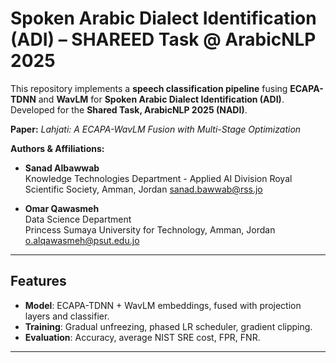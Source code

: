# Spoken Arabic Dialect Identification (ADI) – SHAREED Task @ ArabicNLP 2025

This repository implements a **speech classification pipeline** fusing **ECAPA-TDNN** and **WavLM** for **Spoken Arabic Dialect Identification (ADI)**. Developed for the **Shared Task, ArabicNLP 2025 (NADI)**.  

**Paper:** *Lahjati: A ECAPA-WavLM Fusion with Multi-Stage Optimization*  

**Authors & Affiliations:**  
- **Sanad Albawwab**  
 Knowledge Technologies Department - Applied AI Division
 Royal Scientific Society, Amman, Jordan
 sanad.bawwab@rss.jo  

- **Omar Qawasmeh**  
  Data Science Department  
  Princess Sumaya University for Technology, Amman, Jordan  
  o.alqawasmeh@psut.edu.jo  

---

## Features

- **Model**: ECAPA-TDNN + WavLM embeddings, fused with projection layers and classifier.  
- **Training**: Gradual unfreezing, phased LR scheduler, gradient clipping.  
- **Evaluation**: Accuracy, average NIST SRE cost, FPR, FNR.  

---


